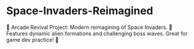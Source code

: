 # Space-Invaders-Reimagined
👾 Arcade Revival Project: Modern reimagining of Space Invaders. 🚀 Features dynamic alien formations and challenging boss waves. Great for game dev practice! 🌌

